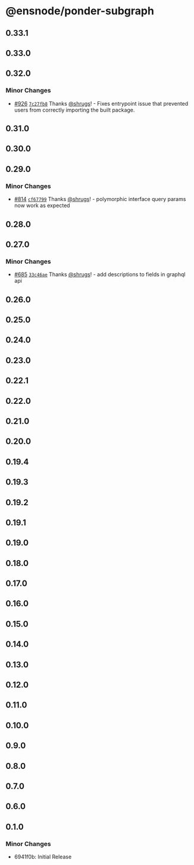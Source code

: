 # @ensnode/ponder-subgraph

## 0.33.1

## 0.33.0

## 0.32.0

### Minor Changes

- [#926](https://github.com/namehash/ensnode/pull/926) [`7c27fb8`](https://github.com/namehash/ensnode/commit/7c27fb80d93bc053534cef1223e81efdf88e636a) Thanks [@shrugs](https://github.com/shrugs)! - Fixes entrypoint issue that prevented users from correctly importing the built package.

## 0.31.0

## 0.30.0

## 0.29.0

### Minor Changes

- [#814](https://github.com/namehash/ensnode/pull/814) [`cf67799`](https://github.com/namehash/ensnode/commit/cf677992f73ef354ed57d19641d2093de23aacb4) Thanks [@shrugs](https://github.com/shrugs)! - polymorphic interface query params now work as expected

## 0.28.0

## 0.27.0

### Minor Changes

- [#685](https://github.com/namehash/ensnode/pull/685) [`33c46ae`](https://github.com/namehash/ensnode/commit/33c46aef7e452daafef189ec9fef7d16ce8ceecb) Thanks [@shrugs](https://github.com/shrugs)! - add descriptions to fields in graphql api

## 0.26.0

## 0.25.0

## 0.24.0

## 0.23.0

## 0.22.1

## 0.22.0

## 0.21.0

## 0.20.0

## 0.19.4

## 0.19.3

## 0.19.2

## 0.19.1

## 0.19.0

## 0.18.0

## 0.17.0

## 0.16.0

## 0.15.0

## 0.14.0

## 0.13.0

## 0.12.0

## 0.11.0

## 0.10.0

## 0.9.0

## 0.8.0

## 0.7.0

## 0.6.0

## 0.1.0

### Minor Changes

- 6941f0b: Initial Release
